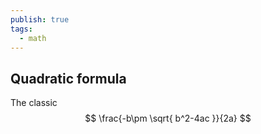 ```yaml
---
publish: true
tags:
  - math
---
```


## Quadratic formula
The classic
$$
\frac{-b\pm \sqrt{ b^2-4ac }}{2a}
$$
